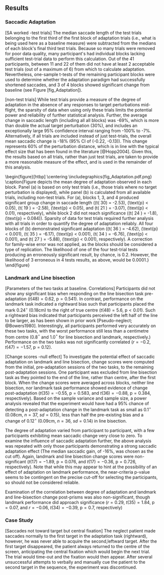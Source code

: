 Results
-------

### Saccadic Adaptation

[SA worked -test trials] The median saccade length of the test
trials belonging to the first third of the first block of
adaptation trials (i.e., what is being used here as a baseline
measure) were subtracted from the medians of each block's final
third test trials. Because so many trials were removed for poor
data quality, many participant's had individual blocks lacking
sufficient test-trial data to perform this calculation.  Out of
the 41 participants, between 11 and 22 of them did not have at
least 2 acceptable test trials (out of a maximum of 6) from which
to calculate adaptation.  Nevertheless, one-sample t-tests of the
remaining participant blocks were used to determine whether the
adaptation paradigm had successfully shortened saccades, and 3 of
4 blocks showed significant change from baseline (see Figure
[fig_Adaptation]).


[non-test trials] While test trials provide a measure of the
degree of adaptation in the absence of any responses to target
perturbations mid-flight, the sparsity of data when using only
these trials limits the potential power and reliability of further
statistical analysis.  Further, the average change in saccadic
length (including all all blocks) was -69%, which is more than
double the actual target perturbation (30%), and includes an
exceptionally large 95% confidence interval ranging from -100% to
-7%.  Alternatively, if all trials are included instead of just
test-trials, the overall mean saccadic change is -18% (95% CI of
(-0.22, -0.13)). This change represents 60% of the perturbation
distance, which is in line with the typical effect size that has
been found in the literature [@Hopp2004].  Given this, the results
based on all trials, rather than just test trials, are taken to
provide a more reasonable measure of the effect, and is used in
the remainder of this analysis.

\begin{figure}[htbp]
\centering
\includegraphics{fig_Adaptation.pdf.png}
\caption{Figure depicts the mean degree of adaptation observed in each
block. Panel (a) is based on only test trials (i.e., those trials where
no target perturbation is displayed), while panel (b) is calculated from
all available trials, including non-test trials. For (a), blocks 1, 3,
and 4 produced significant group change in saccade length
(\(t( 30) = -2.53\), \(\text{p} < 0.05\), \(t( 19 ) = -2.58\),
\(\text{p} < 0.05\), and \(t( 21 ) = -3.07\), \(\text{p} < 0.01\),
respectively), while block 2 did not reach significance
(\(t( 24 ) = -1.8\), \(\text{p} = 0.084\)). Sparsity of data for test
trials required further analysis with all trials in order to quantify
the degree of adaptation reliably. All four blocks of (b) demonstrated
significant adaptation (\(t( 36 ) = -4.62\), \(\text{p} < 0.001\),
\(t( 35 ) = -6.17\), \(\text{p} < 0.001\), \(t( 34 ) = -6.76\),
\(\text{p} < 0.001\), and \(t( 27 ) = -5.88\), \(\text{p} < 0.001\),
respectively). A correction for family-wise error was not applied, as
the blocks should be considered a type of replication. The likelihood of
one of the four test-trial tests producing an erroneously significant
result, by chance, is 0.2. However, the likelihood of 3 erroneous in 4
tests results, as above, would be 0.0001.}
\end{figure}




### Landmark and Line bisection

[Parameters of the two tasks at baseline. Correlations]
Participants did not show any significant bias when responding on
the line bisection task pre-adaptation ($t( 48 ) = 0.62$,
$\text{p} = 0.541$). In contrast, performance on the landmark task
indicated a rightward bias such that participants placed the mark
0.24$^\circ$ (0.18cm) to the right of true centre ($t( 48) = 5.6$,
$\text{p} < 0.01$). Such a rightward bias indicated that
participants perceived the left half of the line to be larger, as
has been shown in prior work [Pseudo-neglect; @Bowers1980].
Interestingly, all participants performed very accurately on these
two tasks, with the worst performance still less than a centimetre
from centre (0.8$^\circ$ and 1.0$^\circ$ for line bisection and
landmark, respectively.) Performance on the two tasks was not
significantly correlated ($r = -0.2$, $t(47) = -1.57$,
$\text{p}=0.12$).


[Change scores -null effect] To investigate the potential effect
of saccadic adaptation on landmark and line bisection, change
scores were computed from the initial, pre-adaptation sessions of
the two tasks, to the remaining post-adaptation sessions. One
participant was excluded from line bisection task as they pointed
to the end of the line, rather than centre, after the first block.
When the change scores were averaged across blocks, neither line
bisection, nor landmark task performance showed evidence of change
post-adaptation ($t( 35 ) = -0.55$, $\text{p} = 0.583$, and $t(36)
= -0.88$, $\text{p} = 0.384$, respectively).  Based on the sample
variance and sample size, a power analysis revealed that the
experiment would have had a 95% chance of detecting a
post-adaptation change in the landmark task as small as
0.1$^\circ$ (0.08cm, $n = 37$, $sd = 0.15$), less than half the
pre-existing bias  and a change of 0.12$^\circ$ (0.09cm, $n = 36$,
$sd = 0.14$) in line bisection. 


The degree of adaptation varied from participant to participant,
with a few participants exhibiting mean saccadic change very close
to zero. To examine the influence of saccadic adaptation further,
the above analysis was repeated with only those participants
demonstrating a strong saccadic adaptation effect (The median
saccadic gain, of -16%, was chosen as the cut off).  Again,
landmark and line bisection change scores were non-significant
($t( 17) = -1.89$, $\text{p} = 0.076$, and $t( 17 ) = -0.36$,
$\text{p} = 0.726$, respectively). Note that while this may appear
to hint at the possibility of an effect of adaptation on landmark
performance, the near-criteria p-value seems to be contingent on
the precise cut-off for selecting the participants, so should not
be considered reliable.

Examination of the correlation between degree of adaptation and
landmark and line-bisection change post-prisms was also
non-significant, though landmark performance did approach
significance ($r = 0.29$, $t(35) = 1.84$, $\text{p} = 0.07$, and
$r = -0.06$, $t(34) = -0.39$, $\text{p} = 0.7$, respectively)

### Case Study

[Saccades not toward target but central fixation] The neglect
patient made saccades normally to the first target in the
adaptation task (rightward), however, he was never able to acquire
the second,leftward target. After the first target disappeared,
the patient always returned to the centre of the screen,
anticipating the central fixation which would begin the next
trial. The trial would time-out and the fixation would then
appear. After several unsuccessful attempts to verbally and
manually cue the patient to the second target in the sequence, the
experiment was discontinued.  
